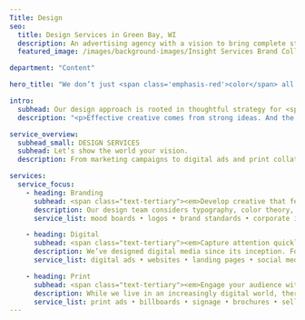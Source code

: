 ```yaml
---
Title: Design
seo:
  title: Design Services in Green Bay, WI
  description: An advertising agency with a vision to bring complete strategic development and creative execution capabilities into one roll-up-your-sleeves, hard-working kind of ad agency.
  featured_image: /images/background-images/Insight Services Brand Collage Gray.jpg

department: "Content"

hero_title: "We don’t just <span class='emphasis-red'>color</span> all day … even though we’d like to."

intro:
  subhead: Our design approach is rooted in thoughtful strategy for <span class="emphasis-red">maximum</span> impact.
  description: "<p>Effective creative comes from strong ideas. And the strongest ideas come from quality information and collaboration. That’s why our talented artists will visit your company, meet your people and learn all about your operation—inside and out—before putting pencil to paper. They’ll also work side-by-side with writers and strategists to consider messaging and tactics as inspiration takes over. This thoughtful approach combined with the latest technology—and a whole lot of imagination—can bring your brand to a whole new level.</p>"

service_overview:
  subhead_small: DESIGN SERVICES
  subhead: Let’s show the world your vision.
  description: From marketing campaigns to digital ads and print collateral, our design team brings strong educational backgrounds, decades of working experience and eclectic style to ensure your marketing is striking, cohesive and true to your brand.

services:
  service_focus:
    - heading: Branding
      subhead: <span class="text-tertiary"><em>Develop creative that feels like your organization.</em></span>
      description: Our design team considers typography, color theory, photography and more to develop a brand that reflects your organization, then empowers you to share that brand with the world in an easy-to-use toolkit.
      service_list: mood boards • logos • brand standards • corporate identity • photography • typography • creative campaigns • traditional media • digital media • brand mascots • illustration • signage • business cards • letterhead

    - heading: Digital
      subhead: <span class="text-tertiary"><em>Capture attention quickly with clickable content.</em></span>
      description: We’ve designed digital media since its inception. For years, our artists have tested content and methods that attract audiences and lead them to act. We know the importance of readability, scalability and load time for various devices.
      service_list: digital ads • websites • landing pages • social media ads • presentations • eblasts • videos • blogs • digital signage • web sliders • social media graphics

    - heading: Print
      subhead: <span class="text-tertiary"><em>Engage your audience with a fresh take on traditional media.</em></span>
      description: While we live in an increasingly digital world, there’s simply no replacement for creative that you can hold in your hands. From size and material to sheen, texture and fold, our designers approach each print project with careful attention to detail, keeping your brand and the user experience in mind.
      service_list: print ads • billboards • signage • brochures • sell sheets • direct mail • cards • packaging • wall graphics • folders • press kits • posters • trade show graphics • catalogues • trade publications
---
```

